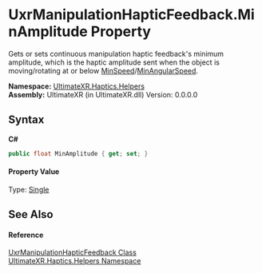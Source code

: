 # UxrManipulationHapticFeedback.MinAmplitude Property 
 

Gets or sets continuous manipulation haptic feedback's minimum amplitude, which is the haptic amplitude sent when the object is moving/rotating at or below <a href="P_UltimateXR_Haptics_Helpers_UxrManipulationHapticFeedback_MinSpeed">MinSpeed</a>/<a href="P_UltimateXR_Haptics_Helpers_UxrManipulationHapticFeedback_MinAngularSpeed">MinAngularSpeed</a>.

**Namespace:**&nbsp;<a href="N_UltimateXR_Haptics_Helpers">UltimateXR.Haptics.Helpers</a><br />**Assembly:**&nbsp;UltimateXR (in UltimateXR.dll) Version: 0.0.0.0

## Syntax

**C#**<br />
``` C#
public float MinAmplitude { get; set; }
```


#### Property Value
Type: <a href="https://docs.microsoft.com/dotnet/api/system.single" target="_blank" rel="noopener noreferrer">Single</a>

## See Also


#### Reference
<a href="T_UltimateXR_Haptics_Helpers_UxrManipulationHapticFeedback">UxrManipulationHapticFeedback Class</a><br /><a href="N_UltimateXR_Haptics_Helpers">UltimateXR.Haptics.Helpers Namespace</a><br />